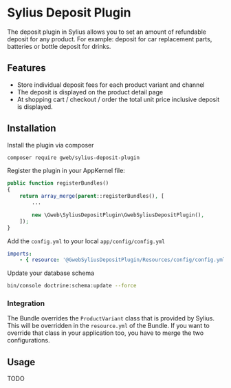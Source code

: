 # Sylius Deposit Plugin
The deposit plugin in Sylius allows you to set an amount of refundable deposit for any product. For example: deposit for car replacement parts, batteries or bottle deposit for drinks.

## Features

 * Store individual deposit fees for each product variant and channel
 * The deposit is displayed on the product detail page
 * At shopping cart / checkout / order the total unit price inclusive deposit is displayed.

## Installation

Install the plugin via composer
```bash
composer require gweb/sylius-deposit-plugin
```

Register the plugin in your AppKernel file:
```php
public function registerBundles()
{
    return array_merge(parent::registerBundles(), [
        ...

        new \Gweb\SyliusDepositPlugin\GwebSyliusDepositPlugin(),
    ]);
}
```

Add the `config.yml` to your local `app/config/config.yml`
```yml
imports:
    - { resource: '@GwebSyliusDepositPlugin/Resources/config/config.yml'}
```

Update your database schema
```sh
bin/console doctrine:schema:update --force
```

### Integration
The Bundle overrides the `ProductVariant` class that is provided by Sylius. This will be overridden in the `resource.yml` of the Bundle. If you want to override that class in your application too, you have to merge the two configurations.

## Usage

TODO
